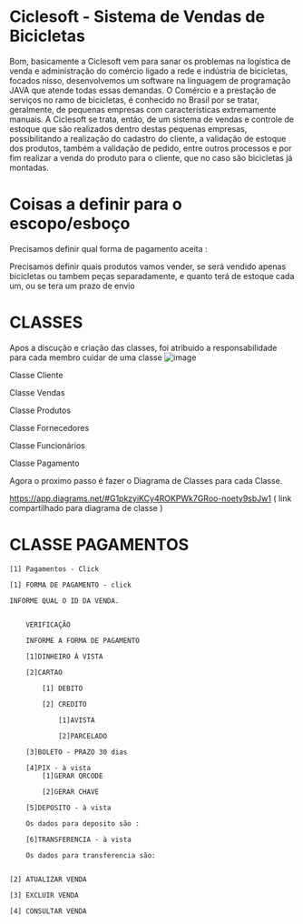 # Ciclesoft - Sistema de Vendas de Bicicletas

Bom, basicamente a Ciclesoft vem para sanar os problemas na logística de venda e administração do comércio ligado a rede e indústria de bicicletas, focados nisso,
desenvolvemos um software na linguagem de programação JAVA que atende todas essas demandas. O Comércio e a prestação de serviços no ramo de bicicletas, é conhecido no 
Brasil por se tratar, geralmente, de pequenas empresas com características extremamente manuais. A Ciclesoft se trata, então, de um sistema de vendas e controle de 
estoque que são realizados dentro destas pequenas empresas, possibilitando a realização do cadastro do cliente, a validação de estoque dos produtos, também a validação 
de pedido, entre outros processos e por fim realizar a venda do produto para o cliente, que no caso são bicicletas já montadas.


# Coisas a definir para o escopo/esboço

Precisamos definir qual forma de pagamento aceita : 

Precisamos definir quais produtos vamos vender, se será vendido apenas bicicletas ou tambem peças separadamente, e quanto terá de estoque cada um,
ou se tera um prazo de envio


# CLASSES 

Apos a discução e criação das classes, foi atribuido a responsabilidade para cada membro cuidar de uma classe 
![image](https://user-images.githubusercontent.com/119326011/225166173-6f264939-7962-4d63-af4f-37fe6d7a75af.png)


Classe Cliente

Classe Vendas

Classe Produtos

Classe Fornecedores

Classe Funcionários

Classe Pagamento


Agora o proximo passo é fazer o Diagrama de Classes para cada Classe.

https://app.diagrams.net/#G1pkzyiKCy4ROKPWk7GRoo-noety9sbJw1  ( link compartilhado para diagrama de classe )





# CLASSE PAGAMENTOS

	[1] Pagamentos - Click

	[1] FORMA DE PAGAMENTO - click

	INFORME QUAL O ID DA VENDA.


		VERIFICAÇÃO

		INFORME A FORMA DE PAGAMENTO

		[1]DINHEIRO À VISTA
	
		[2]CARTAO
	
			[1] DEBITO
		
			[2] CREDITO
		
				[1]AVISTA
			
				[2]PARCELADO
			
		[3]BOLETO - PRAZO 30 dias
	
		[4]PIX - à vista
			[1]GERAR QRCODE

			[2]GERAR CHAVE
	
		[5]DEPOSITO - à vista
	
		Os dados para deposito são :
	
		[6]TRANSFERENCIA - à vista
	
		Os dados para transferencia são:


	[2] ATUALIZAR VENDA

	[3] EXCLUIR VENDA

	[4] CONSULTAR VENDA

